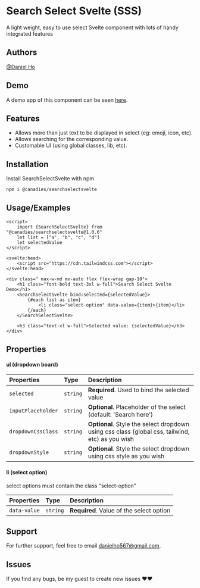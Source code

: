 
# Search Select Svelte (SSS)

A light weight, easy to use select Svelte component with lots of handy integrated features



## Authors

[@Daniel Ho](https://github.com/Hai567)


## Demo

A demo app of this component can be seen [here](https://svelte.dev/repl/96062f3357ea4f61b6dfffe8fb90b20a?version=4.2.12).


## Features

- Allows more than just text to be displayed in select (eg: emoji, icon, etc).
- Allows searching for the corresponding value.
- Customable UI (using global classes, lib, etc).


## Installation

Install SearchSelectSvelte with npm

```bash
npm i @canadies/searchselectsvelte
```
    
## Usage/Examples

```svelte
<script>
	import {SearchSelectSvelte} from "@canadies/searchselectsvelte@1.0.6"
    let list = ["a", "b", "c", "d"]
    let selectedValue
</script>

<svelte:head>
	<script src="https://cdn.tailwindcss.com"></script>
</svelte:head>

<div class=" max-w-md mx-auto flex flex-wrap gap-10">
    <h1 class="font-bold text-3xl w-full">Search Select Svelte Demo</h1>
    <SearchSelectSvelte bind:selected={selectedValue}>
        {#each list as item}
            <li class="select-option" data-value={item}>{item}</li>
        {/each}
    </SearchSelectSvelte>
    
    <h3 class="text-xl w-full">Selected value: {selectedValue}</h3>
</div>
```


## Properties

#### ul (dropdown board)
| Properties | Type     | Description                       | 
| :-------- | :------- | :-------------------------------- |
| `selected`      | `string` | **Required**. Used to bind the selected value |
| `inputPlaceholder`      | `string` | **Optional**. Placeholder of the select (default: 'Search here') |
| `dropdownCssClass`      | `string` | **Optional**. Style the select dropdown using css class (global css, tailwind, etc) as you wish |
| `dropdownStyle`      | `string` | **Optional**. Style the select dropdown using css style as you wish |

#### li (select option)
select options must contain the class "select-option"

| Properties | Type     | Description                       | 
| :-------- | :------- | :-------------------------------- |
| `data-value`      | `string` | **Required**. Value of the select option |



## Support

For further support, feel free to email danielho567@gmail.com.

## Issues
If you find any bugs, be my guest to create new issues ♥️♥️

